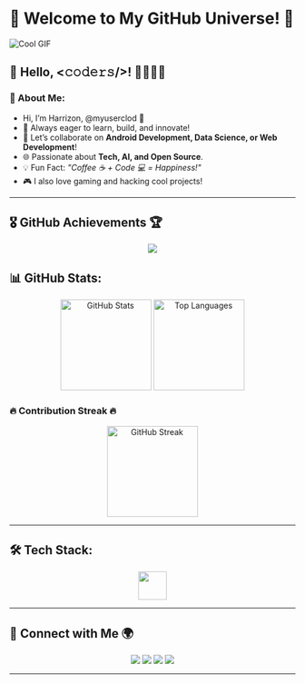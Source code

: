 # 🎉 Welcome to My GitHub Universe! 🚀

![Cool GIF](https://media.giphy.com/media/QTfX9Ejfra3ZmNxh6B/giphy.gif)

## 👋 Hello, <𝚌𝚘𝚍𝚎𝚛𝚜/>! 👨‍💻👩‍💻

### 🚀 About Me:
- Hi, I’m Harrizon, @myuserclod 🌟
- 🌱 Always eager to learn, build, and innovate!
- 👯 Let’s collaborate on **Android Development, Data Science, or Web Development**!
- 🌐 Passionate about **Tech, AI, and Open Source**.
- 💡 Fun Fact: *"Coffee ☕ + Code 💻 = Happiness!"*
- 🎮 I also love gaming and hacking cool projects!

---

## 🎖️ GitHub Achievements 🏆
<div align="center">
  <img src="https://github-profile-trophy.vercel.app/?username=myuserclod&theme=tokyonight&no-frame=true" />
</div>

## 📊 GitHub Stats:
<div align="center">
  <img src="https://github-readme-stats.vercel.app/api?username=myuserclod&show_icons=true&theme=radical&count_private=true" height="160" alt="GitHub Stats" />
  <img src="https://github-readme-stats.vercel.app/api/top-langs/?username=myuserclod&layout=compact&theme=radical" height="160" alt="Top Languages" />
</div>

### 🔥 Contribution Streak 🔥
<div align="center">
  <img src="https://github-readme-streak-stats.herokuapp.com/?user=myuserclod&theme=radical" height="160" alt="GitHub Streak" />
</div>

---

## 🛠️ Tech Stack:
<div align="center">
  <img src="https://skillicons.dev/icons?i=js,ts,react,html,css,python,csharp,nodejs,mongodb,androidstudio,firebase" height="50" />
</div>

---

## 📡 Connect with Me 🌍
<div align="center">
  <a href="#"><img src="https://img.shields.io/badge/Youtube-%23FF0000.svg?style=for-the-badge&logo=youtube&logoColor=white" /></a>
  <a href="#"><img src="https://img.shields.io/badge/Instagram-%23E4405F.svg?style=for-the-badge&logo=instagram&logoColor=white" /></a>
  <a href="#"><img src="https://img.shields.io/badge/Twitter-%231DA1F2.svg?style=for-the-badge&logo=twitter&logoColor=white" /></a>
  <a href="#"><img src="https://img.shields.io/badge/LinkedIn-%230077B5.svg?style=for-the-badge&logo=linkedin&logoColor=white" /></a>
</div>

---

